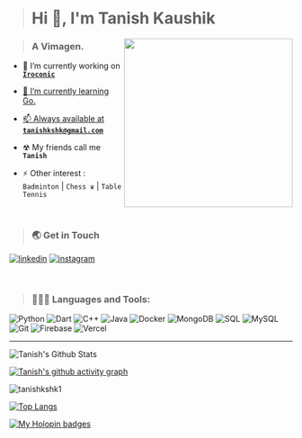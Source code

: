 > <h1 align="left">Hi 👋, I'm Tanish Kaushik</h1>

<img align="right" width="300px" src="https://media1.tenor.com/m/y2JXkY1pXkwAAAAC/cat-computer.gif">

> <h3 align="left">A Vimagen.</h3>

- 🔭 I’m currently working on <a href="https://github.com/Tanishkshk1/Irconic">**`Iroconic`**

- 🌱 I’m currently learning Go.

- 📫 Always available at **[`tanishkshk@gmail.com`](mailto:tanishkshk@gmail.com)**

- ☢ My friends call me **`Tanish`**

- ⚡ Other interest : `Badminton` | `Chess ♛` |  `Table Tennis`

<br> 

> <h3 align="left">🌏 Get in Touch</h3>
[![linkedin](https://img.shields.io/badge/linkedin-0A66C2?style=for-the-badge&logo=linkedin&logoColor=white)](https://www.linkedin.com/in/tanish-kaushik-3334bb227?utm_source=share&utm_campaign=share_via&utm_content=profile&utm_medium=android_app)
[![instagram](https://img.shields.io/badge/instagram-E1306C?style=for-the-badge&logo=instagram&logoColor=white)](https://www.instagram.com/tanish__kaushik?igsh=YjFoYWJscThqYmcw)

<br>

> <h3 align="left">🧑🏻‍💻 Languages and Tools:</h3>

![Python](https://img.shields.io/badge/python-blue.svg?style=for-the-badge&logo=python&logoColor=yellow)
![Dart](https://img.shields.io/badge/dart-%2331A8FF.svg?style=for-the-badge&logo=dart&logoColor=white)
![C++](https://img.shields.io/badge/c++-%2300599C.svg?style=for-the-badge&logo=c%2B%2B&logoColor=white)
![Java](https://img.shields.io/badge/java-E34F26.svg?style=for-the-badge&logo=openjdk&logoColor=white)
![Docker](https://img.shields.io/badge/Docker-1D63ED?style=for-the-badge&logo=docker&logoColor=E5F2FC)
![MongoDB](https://img.shields.io/badge/mongodb-4DB33D.svg?style=for-the-badge&logo=mongodb&logoColor=white)
![SQL](https://img.shields.io/badge/sql-00758F.svg?style=for-the-badge&logo=sql&logoColor=white)
![MySQL](https://img.shields.io/badge/mysql-F29111.svg?style=for-the-badge&logo=mysql&logoColor=white)
![Git](https://img.shields.io/badge/git-f34f29.svg?style=for-the-badge&logo=git&logoColor=white)
![Firebase](https://img.shields.io/badge/firebase-ffca28?style=for-the-badge&logo=firebase&logoColor=black)
![Vercel](https://img.shields.io/badge/vercel-%23000000.svg?style=for-the-badge&logo=vercel&logoColor=white)

---
 
![Tanish's Github Stats](https://github-readme-stats.vercel.app//api?username=tanishkshk1&show_icons=true&theme=gotham&hide_border=true&bg_color=0d1117&title_color=38d252&icon_color=1f6fea&text_color=fefefe)
 
[![Tanish's github activity graph](https://github-readme-activity-graph.vercel.app/graph?username=tanishkshk1&theme=github-compact&hide_border=true&point=ffffff)](https://github.com/ashutosh00710/github-readme-activity-graph)

<img align="center" src="https://github-readme-streak-stats.herokuapp.com/?user=tanishkshk1&theme=github-dark&hide_border=true" alt="tanishkshk1"/>

[![Top Langs](https://github-readme-stats.vercel.app//api/top-langs/?username=tanishkshk1&layout=compact&theme=gotham&langs_count=10&hide_border=true&bg_color=0d1117&text_color=fefefe)](https://github.com/anuraghazra/github-readme-stats)

[![My Holopin badges](https://holopin.me/tanishkshk1)](https://holopin.io/@tanishkshk1)
